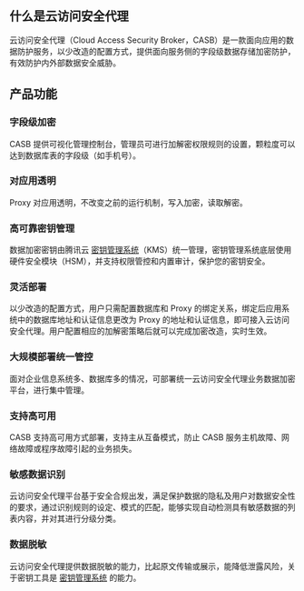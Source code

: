 ## 什么是云访问安全代理
云访问安全代理（Cloud Access Security Broker，CASB）是一款面向应用的数据防护服务，以少改造的配置方式，提供面向服务侧的字段级数据存储加密防护，有效防护内外部数据安全威胁。
## 产品功能
### 字段级加密
CASB 提供可视化管理控制台，管理员可进行加解密权限规则的设置，颗粒度可以达到数据库表的字段级（如手机号）。
### 对应用透明
Proxy 对应用透明，不改变之前的运行机制，写入加密，读取解密。
### 高可靠密钥管理
数据加密密钥由腾讯云 [密钥管理系统](https://cloud.tencent.com/product/kms)（KMS）统一管理，密钥管理系统底层使用硬件安全模块（HSM），并支持权限管控和内置审计，保护您的密钥安全。
### 灵活部署
以少改造的配置方式，用户只需配置数据库和 Proxy 的绑定关系，绑定后应用系统中的数据库地址和认证信息更改为 Proxy 的地址和认证信息，即可接入云访问安全代理。用户配置相应的加解密策略后就可以完成加密改造，实时生效。
### 大规模部署统一管控
面对企业信息系统多、数据库多的情况，可部署统一云访问安全代理业务数据加密平台，进行集中管理。
### 支持高可用
CASB 支持高可用方式部署，支持主从互备模式，防止 CASB 服务主机故障、网络故障或程序故障引起的业务损失。
### 敏感数据识别
云访问安全代理平台基于安全合规出发，满足保护数据的隐私及用户对数据安全性的要求，通过识别规则的设定、模式的匹配，能够实现自动检测具有敏感数据的列表内容，并对其进行分级分类。
### 数据脱敏
云访问安全代理提供数据脱敏的能力，比起原文传输或展示，能降低泄露风险，关于密钥工具是 [密钥管理系统](https://cloud.tencent.com/document/product/573) 的能力。
